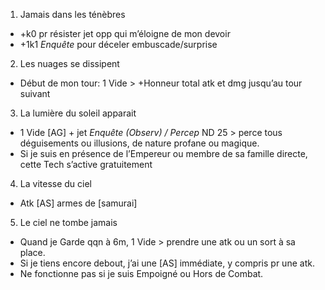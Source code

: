 1. Jamais dans les ténèbres
  * +<Maitrise>k0 pr résister jet opp qui m’éloigne de mon devoir
  * +1k1 *Enquête* pour déceler embuscade/surprise
2. Les nuages se dissipent
  * Début de mon tour: 1 Vide > +Honneur total atk et dmg jusqu’au tour suivant
3. La lumière du soleil apparait
  * 1 Vide [AG] + jet *Enquête (Observ) / Percep* ND 25 > perce tous déguisements
    ou illusions, de nature profane ou magique.
  * Si je suis en présence de l’Empereur ou membre de sa famille directe, cette
    Tech s’active gratuitement
4. La vitesse du ciel
  * Atk [AS] armes de [samurai]
5. Le ciel ne tombe jamais
  * Quand je Garde qqn à 6m, 1 Vide > prendre une atk ou un sort à sa place.
  * Si je tiens encore debout, j’ai une [AS] immédiate, y compris pr une atk.
  * Ne fonctionne pas si je suis Empoigné ou Hors de Combat.
